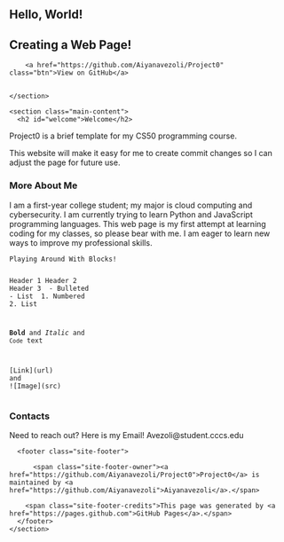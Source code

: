 
  </head>
  <body>
    <section class="page-header">
      <h1 class="project-name">Hello, World!</h1>
      <h2 class="project-tagline">Creating a Web Page!</h2>
      
        <a href="https://github.com/Aiyanavezoli/Project0" class="btn">View on GitHub</a>
      
      
    </section>

    <section class="main-content">
      <h2 id="welcome">Welcome</h2>

<p>Project0 is a brief template for my CS50 programming course.</p>

<p>This website will make it easy for me to create commit changes so I can adjust the page for future use.</p>

<h3 id="markdown">More About Me</h3>

<p>I am a first-year college student; my major is cloud computing and cybersecurity. I am currently trying to learn Python and JavaScript programming languages. This web page is my first attempt at learning coding for my classes, so please bear with me.  I am eager to learn new ways to improve my professional skills. </p>

<div class="language-markdown highlighter-rouge"><div class="highlight"><pre class="highlight"><code>Playing Around With Blocks!

<span class="gh">Header 1</span>
<span class="gu">Header 2</span>
<span class="gu">Header 3</span>
<span class="p">
-</span> Bulleted
<span class="p">-</span> List
<span class="p">
1.</span> Numbered
<span class="p">2.</span> List

<span class="gs">**Bold**</span> and _Italic_ and <span class="sb">`Code`</span> text

<span class="p">[</span><span class="nv">Link</span><span class="p">](</span><span class="sx">url</span><span class="p">)</span> and !<span class="p">[</span><span class="nv">Image</span><span class="p">](</span><span class="sx">src</span><span class="p">)</span>
</code></pre></div></div>

<h3 id="support-or-contact">Contacts</h3>

<p>Need to reach out? Here is my Email! Avezoli@student.cccs.edu </p>


      <footer class="site-footer">
        
          <span class="site-footer-owner"><a href="https://github.com/Aiyanavezoli/Project0">Project0</a> is maintained by <a href="https://github.com/Aiyanavezoli">Aiyanavezoli</a>.</span>
        
        <span class="site-footer-credits">This page was generated by <a href="https://pages.github.com">GitHub Pages</a>.</span>
      </footer>
    </section>

    
  </body>
</html>
